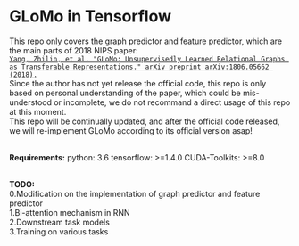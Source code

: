 # GLoMo in Tensorflow

This repo only covers the graph predictor and feature predictor, which are the main parts of 2018 NIPS paper:
<br>[`Yang, Zhilin, et al. "GLoMo: Unsupervisedly Learned Relational Graphs as Transferable Representations." arXiv preprint arXiv:1806.05662 (2018).`](https://arxiv.org/abs/1806.05662)
<br> Since the author has not yet release the official code, this repo is only based on personal understanding of the paper, which could  be mis-understood or incomplete, we do not recommand a direct usage of this repo at this moment.
<br> This repo will be continually updated, and after the official code released, we will re-implement GLoMo according to its official version asap!

<br>**Requirements:**
python: 3.6
tensorflow: >=1.4.0
CUDA-Toolkits: >=8.0

<br>**TODO:**
<br>  0.Modification on the implementation of graph predictor and feature predictor
<br>  1.Bi-attention mechanism in RNN
<br>  2.Downstream task models
<br>  3.Training on various tasks
